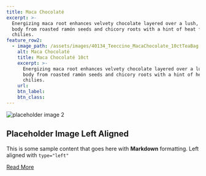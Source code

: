 ```yaml
---
title: Maca Chocolaté
excerpt: >-
  Energizing maca root enhances velvety chocolate layered over a lush, dense
  body from roasted ramón seeds and chicory roots with a hint of heat from
  chilies.
feature_row2:
  - image_path: /assets/images/40134_Teeccino_MacaChocolate_10ctTeaBag.jpg
    alt: Maca Chocolaté
    title: Maca Chocolaté 10ct
    excerpt: >-
      Energizing maca root enhances velvety chocolate layered over a lush, dense
      body from roasted ramón seeds and chicory roots with a hint of heat from
      chilies.
    url:
    btn_label:
    btn_class:
---
```


<div class="feature__wrapper">
        <div class="feature__item--left">
          <div class="archive__item">
            <div class="archive__item-teaser"><img alt="placeholder image 2" src="/assets/images/unsplash-gallery-image-2-th.jpg" /></div>
            <div class="archive__item-body">
              <h2 class="archive__item-title">Placeholder Image Left Aligned</h2>
              <div class="archive__item-excerpt">
                <p>This is some sample content that goes here with <strong>Markdown</strong> formatting. Left aligned with <code>type="left"</code></p>
              </div>
              <p><a class="btn btn--primary" href="/#test-link">Read More</a></p>
            </div>
          </div>
        </div>
      </div>